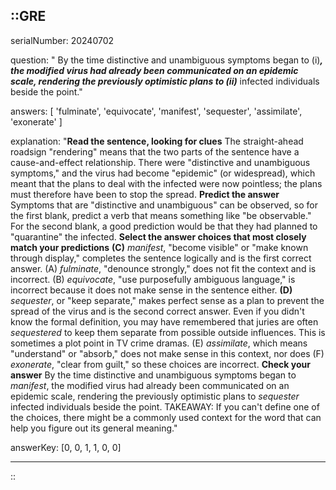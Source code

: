 ::GRE
---

serialNumber: 20240702

question: " By the time distinctive and unambiguous symptoms began to (i)_______, the modified virus had already been communicated on an epidemic scale, rendering the previously optimistic plans to (ii)_______ infected individuals beside the point."

answers: [
  'fulminate',
  'equivocate',
  'manifest',
  'sequester',
  'assimilate',
  'exonerate'
]

explanation: "<strong>Read the sentence, looking for clues</strong> The straight-ahead roadsign \"rendering\" means that the two parts of the sentence have a cause-and-effect relationship. There were \"distinctive and unambiguous symptoms,\" and the virus had become \"epidemic\" (or widespread), which meant that the plans to deal with the infected were now pointless; the plans must therefore have been to stop the spread. <strong>Predict the answer</strong> Symptoms that are \"distinctive and unambiguous\" can be observed, so for the first blank, predict a verb that means something like \"be observable.\" For the second blank, a good prediction would be that they had planned to \"quarantine\" the infected. <strong>Select the answer choices that most closely match your predictions</strong> <strong>(C)</strong> <i>manifest</i>, \"become visible\" or \"make known through display,\" completes the sentence logically and is the first correct answer. (A) <i>fulminate</i>, \"denounce strongly,\" does not fit the context and is incorrect. (B) <i>equivocate</i>, \"use purposefully ambiguous language,\" is incorrect because it does not make sense in the sentence either. <strong>(D) </strong><i>sequester</i>, or \"keep separate,\" makes perfect sense as a plan to prevent the spread of the virus and is the second correct answer. Even if you didn't know the formal definition, you may have remembered that juries are often <i>sequestered</i> to keep them separate from possible outside influences. This is sometimes a plot point in TV crime dramas. (E) <i>assimilate</i>, which means \"understand\" or \"absorb,\" does not make sense in this context, nor does (F) <i>exonerate</i>, \"clear from guilt,\" so these choices are incorrect. <strong>Check your answer</strong> By the time distinctive and unambiguous symptoms began to <i>manifest</i>, the modified virus had already been communicated on an epidemic scale, rendering the previously optimistic plans to <i>sequester</i> infected individuals beside the point. TAKEAWAY: If you can't define one of the choices, there might be a commonly used context for the word that can help you figure out its general meaning."

answerKey: [0, 0, 1, 1, 0, 0]

---
::